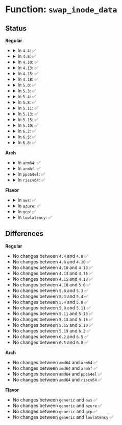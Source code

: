 # Function: <code>swap_inode_data</code>

## Status
<b>Regular</b>
<ul>
<li>
<details>
<summary>In <code>4.4</code>: ✅</summary>

```c
void swap_inode_data(struct inode *inode1, struct inode *inode2);
```

**Collision:** Unique Static

**Inline:** No

**Transformation:** False

**Instances:**

```
In fs/ext4/ioctl.c (ffffffff812a0240)
Location: fs/ext4/ioctl.c:55
Inline: False
Direct callers:
  - fs/ext4/ioctl.c:ext4_ioctl
  - fs/ext4/ioctl.c:ext4_ioctl
  - fs/ext4/ioctl.c:ext4_ioctl
```
**Symbols:**

```
ffffffff812a0240-ffffffff812a041a: swap_inode_data (STB_LOCAL)
```
</details>
</li>
<li>
<details>
<summary>In <code>4.8</code>: ✅</summary>

```c
void swap_inode_data(struct inode *inode1, struct inode *inode2);
```

**Collision:** Unique Static

**Inline:** No

**Transformation:** False

**Instances:**

```
In fs/ext4/ioctl.c (ffffffff812cebd0)
Location: fs/ext4/ioctl.c:56
Inline: False
Direct callers:
  - fs/ext4/ioctl.c:ext4_ioctl
  - fs/ext4/ioctl.c:ext4_ioctl
  - fs/ext4/ioctl.c:ext4_ioctl
```
**Symbols:**

```
ffffffff812cebd0-ffffffff812cedac: swap_inode_data (STB_LOCAL)
```
</details>
</li>
<li>
<details>
<summary>In <code>4.10</code>: ✅</summary>

```c
void swap_inode_data(struct inode *inode1, struct inode *inode2);
```

**Collision:** Unique Static

**Inline:** No

**Transformation:** False

**Instances:**

```
In fs/ext4/ioctl.c (ffffffff812e49e0)
Location: fs/ext4/ioctl.c:54
Inline: False
Direct callers:
  - fs/ext4/ioctl.c:ext4_ioctl
  - fs/ext4/ioctl.c:ext4_ioctl
  - fs/ext4/ioctl.c:ext4_ioctl
```
**Symbols:**

```
ffffffff812e49e0-ffffffff812e4bbc: swap_inode_data (STB_LOCAL)
```
</details>
</li>
<li>
<details>
<summary>In <code>4.13</code>: ✅</summary>

```c
void swap_inode_data(struct inode *inode1, struct inode *inode2);
```

**Collision:** Unique Static

**Inline:** No

**Transformation:** False

**Instances:**

```
In fs/ext4/ioctl.c (ffffffff81307f90)
Location: fs/ext4/ioctl.c:58
Inline: False
Direct callers:
  - fs/ext4/ioctl.c:ext4_ioctl
  - fs/ext4/ioctl.c:ext4_ioctl
  - fs/ext4/ioctl.c:ext4_ioctl
```
**Symbols:**

```
ffffffff81307f90-ffffffff813080e3: swap_inode_data (STB_LOCAL)
```
</details>
</li>
<li>
<details>
<summary>In <code>4.15</code>: ✅</summary>

```c
void swap_inode_data(struct inode *inode1, struct inode *inode2);
```

**Collision:** Unique Static

**Inline:** No

**Transformation:** False

**Instances:**

```
In fs/ext4/ioctl.c (ffffffff8132c9e0)
Location: fs/ext4/ioctl.c:60
Inline: False
Direct callers:
  - fs/ext4/ioctl.c:ext4_ioctl
  - fs/ext4/ioctl.c:ext4_ioctl
  - fs/ext4/ioctl.c:ext4_ioctl
```
**Symbols:**

```
ffffffff8132c9e0-ffffffff8132cb33: swap_inode_data (STB_LOCAL)
```
</details>
</li>
<li>
<details>
<summary>In <code>4.18</code>: ✅</summary>

```c
void swap_inode_data(struct inode *inode1, struct inode *inode2);
```

**Collision:** Unique Static

**Inline:** No

**Transformation:** False

**Instances:**

```
In fs/ext4/ioctl.c (ffffffff8135b020)
Location: fs/ext4/ioctl.c:61
Inline: False
Direct callers:
  - fs/ext4/ioctl.c:ext4_ioctl
  - fs/ext4/ioctl.c:ext4_ioctl
  - fs/ext4/ioctl.c:ext4_ioctl
```
**Symbols:**

```
ffffffff8135b020-ffffffff8135b172: swap_inode_data (STB_LOCAL)
```
</details>
</li>
<li>
<details>
<summary>In <code>5.0</code>: ✅</summary>

```c
void swap_inode_data(struct inode *inode1, struct inode *inode2);
```

**Collision:** Unique Static

**Inline:** No

**Transformation:** False

**Instances:**

```
In fs/ext4/ioctl.c (ffffffff813732d0)
Location: fs/ext4/ioctl.c:61
Inline: False
Direct callers:
  - fs/ext4/ioctl.c:ext4_ioctl
  - fs/ext4/ioctl.c:ext4_ioctl
  - fs/ext4/ioctl.c:ext4_ioctl
```
**Symbols:**

```
ffffffff813732d0-ffffffff813733fd: swap_inode_data (STB_LOCAL)
```
</details>
</li>
<li>
<details>
<summary>In <code>5.3</code>: ✅</summary>

```c
void swap_inode_data(struct inode *inode1, struct inode *inode2);
```

**Collision:** Unique Static

**Inline:** No

**Transformation:** False

**Instances:**

```
In fs/ext4/ioctl.c (ffffffff8139c830)
Location: fs/ext4/ioctl.c:61
Inline: False
Direct callers:
  - fs/ext4/ioctl.c:swap_inode_boot_loader
  - fs/ext4/ioctl.c:swap_inode_boot_loader
  - fs/ext4/ioctl.c:swap_inode_boot_loader
```
**Symbols:**

```
ffffffff8139c830-ffffffff8139c95d: swap_inode_data (STB_LOCAL)
```
</details>
</li>
<li>
<details>
<summary>In <code>5.4</code>: ✅</summary>

```c
void swap_inode_data(struct inode *inode1, struct inode *inode2);
```

**Collision:** Unique Static

**Inline:** No

**Transformation:** False

**Instances:**

```
In fs/ext4/ioctl.c (ffffffff813b52b0)
Location: fs/ext4/ioctl.c:61
Inline: False
Direct callers:
  - fs/ext4/ioctl.c:swap_inode_boot_loader
  - fs/ext4/ioctl.c:swap_inode_boot_loader
  - fs/ext4/ioctl.c:swap_inode_boot_loader
```
**Symbols:**

```
ffffffff813b52b0-ffffffff813b53dd: swap_inode_data (STB_LOCAL)
```
</details>
</li>
<li>
<details>
<summary>In <code>5.8</code>: ✅</summary>

```c
void swap_inode_data(struct inode *inode1, struct inode *inode2);
```

**Collision:** Unique Static

**Inline:** No

**Transformation:** False

**Instances:**

```
In fs/ext4/ioctl.c (ffffffff81400710)
Location: fs/ext4/ioctl.c:61
Inline: False
Direct callers:
  - fs/ext4/ioctl.c:swap_inode_boot_loader
  - fs/ext4/ioctl.c:swap_inode_boot_loader
  - fs/ext4/ioctl.c:swap_inode_boot_loader
```
**Symbols:**

```
ffffffff81400710-ffffffff8140083d: swap_inode_data (STB_LOCAL)
```
</details>
</li>
<li>
<details>
<summary>In <code>5.11</code>: ✅</summary>

```c
void swap_inode_data(struct inode *inode1, struct inode *inode2);
```

**Collision:** Unique Static

**Inline:** No

**Transformation:** False

**Instances:**

```
In fs/ext4/ioctl.c (ffffffff81413020)
Location: fs/ext4/ioctl.c:61
Inline: False
Direct callers:
  - fs/ext4/ioctl.c:swap_inode_boot_loader
  - fs/ext4/ioctl.c:swap_inode_boot_loader
  - fs/ext4/ioctl.c:swap_inode_boot_loader
```
**Symbols:**

```
ffffffff81413020-ffffffff8141314d: swap_inode_data (STB_LOCAL)
```
</details>
</li>
<li>
<details>
<summary>In <code>5.13</code>: ✅</summary>

```c
void swap_inode_data(struct inode *inode1, struct inode *inode2);
```

**Collision:** Unique Static

**Inline:** No

**Transformation:** False

**Instances:**

```
In fs/ext4/ioctl.c (ffffffff814193c0)
Location: fs/ext4/ioctl.c:62
Inline: False
Direct callers:
  - fs/ext4/ioctl.c:swap_inode_boot_loader
  - fs/ext4/ioctl.c:swap_inode_boot_loader
  - fs/ext4/ioctl.c:swap_inode_boot_loader
```
**Symbols:**

```
ffffffff814193c0-ffffffff814194ed: swap_inode_data (STB_LOCAL)
```
</details>
</li>
<li>
<details>
<summary>In <code>5.15</code>: ✅</summary>

```c
void swap_inode_data(struct inode *inode1, struct inode *inode2);
```

**Collision:** Unique Static

**Inline:** No

**Transformation:** False

**Instances:**

```
In fs/ext4/ioctl.c (ffffffff8146c5b0)
Location: fs/ext4/ioctl.c:62
Inline: False
Direct callers:
  - fs/ext4/ioctl.c:swap_inode_boot_loader
  - fs/ext4/ioctl.c:swap_inode_boot_loader
  - fs/ext4/ioctl.c:swap_inode_boot_loader
```
**Symbols:**

```
ffffffff8146c5b0-ffffffff8146c6dd: swap_inode_data (STB_LOCAL)
```
</details>
</li>
<li>
<details>
<summary>In <code>5.19</code>: ✅</summary>

```c
void swap_inode_data(struct inode *inode1, struct inode *inode2);
```

**Collision:** Unique Static

**Inline:** No

**Transformation:** False

**Instances:**

```
In fs/ext4/ioctl.c (ffffffff814ec9f0)
Location: fs/ext4/ioctl.c:303
Inline: False
Direct callers:
  - fs/ext4/ioctl.c:swap_inode_boot_loader
  - fs/ext4/ioctl.c:swap_inode_boot_loader
  - fs/ext4/ioctl.c:swap_inode_boot_loader
```
**Symbols:**

```
ffffffff814ec9f0-ffffffff814ecb2b: swap_inode_data (STB_LOCAL)
```
</details>
</li>
<li>
<details>
<summary>In <code>6.2</code>: ✅</summary>

```c
void swap_inode_data(struct inode *inode1, struct inode *inode2);
```

**Collision:** Unique Static

**Inline:** No

**Transformation:** False

**Instances:**

```
In fs/ext4/ioctl.c (ffffffff81586790)
Location: fs/ext4/ioctl.c:312
Inline: False
Direct callers:
  - fs/ext4/ioctl.c:swap_inode_boot_loader
  - fs/ext4/ioctl.c:swap_inode_boot_loader
  - fs/ext4/ioctl.c:swap_inode_boot_loader
```
**Symbols:**

```
ffffffff81586790-ffffffff815868cb: swap_inode_data (STB_LOCAL)
```
</details>
</li>
<li>
<details>
<summary>In <code>6.5</code>: ✅</summary>

```c
void swap_inode_data(struct inode *inode1, struct inode *inode2);
```

**Collision:** Unique Static

**Inline:** No

**Transformation:** False

**Instances:**

```
In fs/ext4/ioctl.c (ffffffff815bced0)
Location: fs/ext4/ioctl.c:309
Inline: False
Direct callers:
  - fs/ext4/ioctl.c:swap_inode_boot_loader
  - fs/ext4/ioctl.c:swap_inode_boot_loader
  - fs/ext4/ioctl.c:swap_inode_boot_loader
```
**Symbols:**

```
ffffffff815bced0-ffffffff815bd00b: swap_inode_data (STB_LOCAL)
```
</details>
</li>
<li>
<details>
<summary>In <code>6.8</code>: ✅</summary>

```c
void swap_inode_data(struct inode *inode1, struct inode *inode2);
```

**Collision:** Unique Static

**Inline:** No

**Transformation:** False

**Instances:**

```
In fs/ext4/ioctl.c (ffffffff815f5ca0)
Location: fs/ext4/ioctl.c:309
Inline: False
Direct callers:
  - fs/ext4/ioctl.c:swap_inode_boot_loader
  - fs/ext4/ioctl.c:swap_inode_boot_loader
  - fs/ext4/ioctl.c:swap_inode_boot_loader
```
**Symbols:**

```
ffffffff815f5ca0-ffffffff815f5dd8: swap_inode_data (STB_LOCAL)
```
</details>
</li>
</ul>
<b>Arch</b>
<ul>
<li>
<details>
<summary>In <code>arm64</code>: ✅</summary>

```c
void swap_inode_data(struct inode *inode1, struct inode *inode2);
```

**Collision:** Unique Static

**Inline:** No

**Transformation:** False

**Instances:**

```
In fs/ext4/ioctl.c (ffff80001048a250)
Location: fs/ext4/ioctl.c:61
Inline: False
Direct callers:
  - fs/ext4/ioctl.c:swap_inode_boot_loader
  - fs/ext4/ioctl.c:swap_inode_boot_loader
  - fs/ext4/ioctl.c:swap_inode_boot_loader
```
**Symbols:**

```
ffff80001048a250-ffff80001048a334: swap_inode_data (STB_LOCAL)
```
</details>
</li>
<li>
<details>
<summary>In <code>armhf</code>: ✅</summary>

```c
void swap_inode_data(struct inode *inode1, struct inode *inode2);
```

**Collision:** Unique Static

**Inline:** No

**Transformation:** False

**Instances:**

```
In fs/ext4/ioctl.c (c064c3f8)
Location: fs/ext4/ioctl.c:61
Inline: False
Direct callers:
  - fs/ext4/ioctl.c:swap_inode_boot_loader
  - fs/ext4/ioctl.c:swap_inode_boot_loader
  - fs/ext4/ioctl.c:swap_inode_boot_loader
```
**Symbols:**

```
c064c3f8-c064c5e4: swap_inode_data (STB_LOCAL)
```
</details>
</li>
<li>
<details>
<summary>In <code>ppc64el</code>: ✅</summary>

```c
void swap_inode_data(struct inode *inode1, struct inode *inode2);
```

**Collision:** Unique Static

**Inline:** No

**Transformation:** False

**Instances:**

```
In fs/ext4/ioctl.c (c0000000005b0d00)
Location: fs/ext4/ioctl.c:61
Inline: False
Direct callers:
  - fs/ext4/ioctl.c:swap_inode_boot_loader
  - fs/ext4/ioctl.c:swap_inode_boot_loader
  - fs/ext4/ioctl.c:swap_inode_boot_loader
```
**Symbols:**

```
c0000000005b0d00-c0000000005b0e48: swap_inode_data (STB_LOCAL)
```
</details>
</li>
<li>
<details>
<summary>In <code>riscv64</code>: ✅</summary>

```c
void swap_inode_data(struct inode *inode1, struct inode *inode2);
```

**Collision:** Unique Static

**Inline:** No

**Transformation:** False

**Instances:**

```
In fs/ext4/ioctl.c (ffffffe0003111b6)
Location: fs/ext4/ioctl.c:61
Inline: False
Direct callers:
  - fs/ext4/ioctl.c:swap_inode_boot_loader
  - fs/ext4/ioctl.c:swap_inode_boot_loader
  - fs/ext4/ioctl.c:swap_inode_boot_loader
```
**Symbols:**

```
ffffffe0003111b6-ffffffe0003112a6: swap_inode_data (STB_LOCAL)
```
</details>
</li>
</ul>
<b>Flavor</b>
<ul>
<li>
<details>
<summary>In <code>aws</code>: ✅</summary>

```c
void swap_inode_data(struct inode *inode1, struct inode *inode2);
```

**Collision:** Unique Static

**Inline:** No

**Transformation:** False

**Instances:**

```
In fs/ext4/ioctl.c (ffffffff813ad890)
Location: fs/ext4/ioctl.c:61
Inline: False
Direct callers:
  - fs/ext4/ioctl.c:swap_inode_boot_loader
  - fs/ext4/ioctl.c:swap_inode_boot_loader
  - fs/ext4/ioctl.c:swap_inode_boot_loader
```
**Symbols:**

```
ffffffff813ad890-ffffffff813ad9bd: swap_inode_data (STB_LOCAL)
```
</details>
</li>
<li>
<details>
<summary>In <code>azure</code>: ✅</summary>

```c
void swap_inode_data(struct inode *inode1, struct inode *inode2);
```

**Collision:** Unique Static

**Inline:** No

**Transformation:** False

**Instances:**

```
In fs/ext4/ioctl.c (ffffffff8139e320)
Location: fs/ext4/ioctl.c:61
Inline: False
Direct callers:
  - fs/ext4/ioctl.c:swap_inode_boot_loader
  - fs/ext4/ioctl.c:swap_inode_boot_loader
  - fs/ext4/ioctl.c:swap_inode_boot_loader
```
**Symbols:**

```
ffffffff8139e320-ffffffff8139e44d: swap_inode_data (STB_LOCAL)
```
</details>
</li>
<li>
<details>
<summary>In <code>gcp</code>: ✅</summary>

```c
void swap_inode_data(struct inode *inode1, struct inode *inode2);
```

**Collision:** Unique Static

**Inline:** No

**Transformation:** False

**Instances:**

```
In fs/ext4/ioctl.c (ffffffff813ab0f0)
Location: fs/ext4/ioctl.c:61
Inline: False
Direct callers:
  - fs/ext4/ioctl.c:swap_inode_boot_loader
  - fs/ext4/ioctl.c:swap_inode_boot_loader
  - fs/ext4/ioctl.c:swap_inode_boot_loader
```
**Symbols:**

```
ffffffff813ab0f0-ffffffff813ab21d: swap_inode_data (STB_LOCAL)
```
</details>
</li>
<li>
<details>
<summary>In <code>lowlatency</code>: ✅</summary>

```c
void swap_inode_data(struct inode *inode1, struct inode *inode2);
```

**Collision:** Unique Static

**Inline:** No

**Transformation:** False

**Instances:**

```
In fs/ext4/ioctl.c (ffffffff813bfa40)
Location: fs/ext4/ioctl.c:61
Inline: False
Direct callers:
  - fs/ext4/ioctl.c:swap_inode_boot_loader
  - fs/ext4/ioctl.c:swap_inode_boot_loader
  - fs/ext4/ioctl.c:swap_inode_boot_loader
```
**Symbols:**

```
ffffffff813bfa40-ffffffff813bfb6d: swap_inode_data (STB_LOCAL)
```
</details>
</li>
</ul>

## Differences
<b>Regular</b>
<ul>
<li>
No changes between <code>4.4</code> and <code>4.8</code> ✅
</li>
<li>
No changes between <code>4.8</code> and <code>4.10</code> ✅
</li>
<li>
No changes between <code>4.10</code> and <code>4.13</code> ✅
</li>
<li>
No changes between <code>4.13</code> and <code>4.15</code> ✅
</li>
<li>
No changes between <code>4.15</code> and <code>4.18</code> ✅
</li>
<li>
No changes between <code>4.18</code> and <code>5.0</code> ✅
</li>
<li>
No changes between <code>5.0</code> and <code>5.3</code> ✅
</li>
<li>
No changes between <code>5.3</code> and <code>5.4</code> ✅
</li>
<li>
No changes between <code>5.4</code> and <code>5.8</code> ✅
</li>
<li>
No changes between <code>5.8</code> and <code>5.11</code> ✅
</li>
<li>
No changes between <code>5.11</code> and <code>5.13</code> ✅
</li>
<li>
No changes between <code>5.13</code> and <code>5.15</code> ✅
</li>
<li>
No changes between <code>5.15</code> and <code>5.19</code> ✅
</li>
<li>
No changes between <code>5.19</code> and <code>6.2</code> ✅
</li>
<li>
No changes between <code>6.2</code> and <code>6.5</code> ✅
</li>
<li>
No changes between <code>6.5</code> and <code>6.8</code> ✅
</li>
</ul>
<b>Arch</b>
<ul>
<li>
No changes between <code>amd64</code> and <code>arm64</code> ✅
</li>
<li>
No changes between <code>amd64</code> and <code>armhf</code> ✅
</li>
<li>
No changes between <code>amd64</code> and <code>ppc64el</code> ✅
</li>
<li>
No changes between <code>amd64</code> and <code>riscv64</code> ✅
</li>
</ul>
<b>Flavor</b>
<ul>
<li>
No changes between <code>generic</code> and <code>aws</code> ✅
</li>
<li>
No changes between <code>generic</code> and <code>azure</code> ✅
</li>
<li>
No changes between <code>generic</code> and <code>gcp</code> ✅
</li>
<li>
No changes between <code>generic</code> and <code>lowlatency</code> ✅
</li>
</ul>
